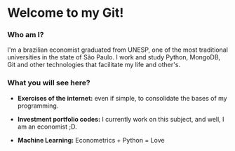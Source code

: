 # Welcome to my Git!

### Who am I?

I'm a brazilian economist graduated from UNESP, one of the most traditional universities in the state of São Paulo. I work and study Python, MongoDB, Git and other technologies that facilitate my life and other's.

### What you will see here?

* **Exercises of the internet:** even if simple, to consolidate the bases of my programming.

* **Investment portfolio codes:** I currently work on this subject, and well, I am an economist ;D.

* **Machine Learning:** Econometrics + Python = Love
